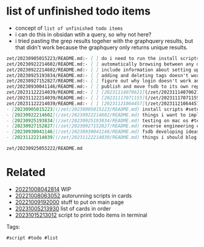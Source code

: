 # list of unfinished todo items

- concept of `list of unfinished todo items`
- i can do this in obsidan wtih a query, so why not here?
- i tried pasting the grep results togeher with the graphquery results, but that didn't work because the graphquery only returns unique results.

```markdown
zet/20230905015223/README.md:- [ ] do i need to run the install scripts in the github actions runner docker? scripts that run during the enrich process might expect certain commands installed.
zet/20230922214602/README.md:- [ ] automatically browsing between any directory that is modified in git, include titles
zet/20230922214602/README.md:- [ ] include information about setting up github actions
zet/20230925193834/README.md:- [ ] adding and deleting tags doesn't work
zet/20230927152827/README.md:- [ ] figure out why login doesn't work and return a token
zet/20230930041146/README.md:- [ ] publish and move fsdb to its own repository
zet/20231122214039/README.md:- [ ] [20231114070621](/zet/20231114070621/README.md) script for chatGPT prompt to select tags for documents automatically
zet/20231122214039/README.md:- [ ] [20231117071155](/zet/20231117071155/README.md) testing automatic blog post creation
zet/20231122214039/README.md:- [ ] [20231121064457](/zet/20231121064457/README.md) merge note functionality for zkvr
- [20230905015223](/zet/20230905015223/README.md) install scripts #setup #script #install #list
- [20230922214602](/zet/20230922214602/README.md) things i want to implement in zkvr after working on the environment #list
- [20230925193834](/zet/20230925193834/README.md) testing on mac os #test #dotfiles
- [20230927152827](/zet/20230927152827/README.md) reverse engineering obsidian to create an obsidian sync cli tool #program #command #reveng #util
- [20230930041146](/zet/20230930041146/README.md) fsdb developing ideas #todo #feature #database #program #list #hash #file
- [20231122214039](/zet/20231122214039/README.md) things i should blog about #idea #blogpost #list
```

` zet/20230925055222/README.md `

# Related

- [20221008042814](/zet/20221008042814/README.md) WIP
- [20221008063052](/zet/20221008063052/README.md) autorunning scripts in cards
- [20221009192000](/zet/20221009192000/README.md) stuff to put on main page
- [20231005213930](/zet/20231005213930/README.md) list of cards in order
- [20231015213012](/zet/20231015213012/README.md) script to print todo items in terminal

Tags:

    #script #todo #list
